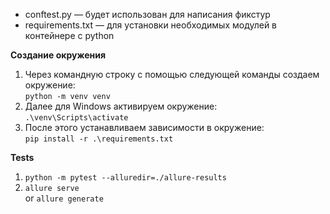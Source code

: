 - conftest.py — будет использован для написания фикстур
- requirements.txt — для установки необходимых модулей в контейнере с python

**Создание окружения**

1. Через командную строку с помощью следующей команды создаем окружение: <br>`python -m venv venv`
2. Далее для Windows активируем окружение: <br>`.\venv\Scripts\activate`
3. После этого устанавливаем зависимости в окружение: <br>`pip install -r .\requirements.txt`

**Tests**
1. `python -m pytest --alluredir=./allure-results`
2. `allure serve` <br> or `allure generate`